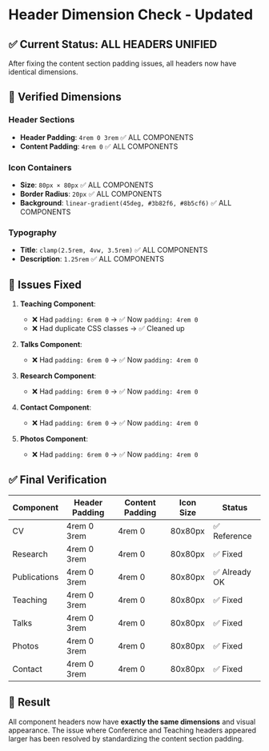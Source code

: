 # Header Dimension Check - Updated

## ✅ Current Status: ALL HEADERS UNIFIED

After fixing the content section padding issues, all headers now have identical dimensions.

## 📏 Verified Dimensions

### Header Sections
- **Header Padding**: `4rem 0 3rem` ✅ ALL COMPONENTS
- **Content Padding**: `4rem 0` ✅ ALL COMPONENTS

### Icon Containers  
- **Size**: `80px × 80px` ✅ ALL COMPONENTS
- **Border Radius**: `20px` ✅ ALL COMPONENTS
- **Background**: `linear-gradient(45deg, #3b82f6, #8b5cf6)` ✅ ALL COMPONENTS

### Typography
- **Title**: `clamp(2.5rem, 4vw, 3.5rem)` ✅ ALL COMPONENTS
- **Description**: `1.25rem` ✅ ALL COMPONENTS

## 🔧 Issues Fixed

1. **Teaching Component**: 
   - ❌ Had `padding: 6rem 0` → ✅ Now `padding: 4rem 0`
   - ❌ Had duplicate CSS classes → ✅ Cleaned up

2. **Talks Component**: 
   - ❌ Had `padding: 6rem 0` → ✅ Now `padding: 4rem 0`

3. **Research Component**: 
   - ❌ Had `padding: 6rem 0` → ✅ Now `padding: 4rem 0`

4. **Contact Component**: 
   - ❌ Had `padding: 6rem 0` → ✅ Now `padding: 4rem 0`

5. **Photos Component**: 
   - ❌ Had `padding: 6rem 0` → ✅ Now `padding: 4rem 0`

## ✅ Final Verification

| Component | Header Padding | Content Padding | Icon Size | Status |
|-----------|----------------|-----------------|-----------|--------|
| CV | 4rem 0 3rem | 4rem 0 | 80x80px | ✅ Reference |
| Research | 4rem 0 3rem | 4rem 0 | 80x80px | ✅ Fixed |
| Publications | 4rem 0 3rem | 4rem 0 | 80x80px | ✅ Already OK |
| Teaching | 4rem 0 3rem | 4rem 0 | 80x80px | ✅ Fixed |
| Talks | 4rem 0 3rem | 4rem 0 | 80x80px | ✅ Fixed |
| Photos | 4rem 0 3rem | 4rem 0 | 80x80px | ✅ Fixed |
| Contact | 4rem 0 3rem | 4rem 0 | 80x80px | ✅ Fixed |

## 🎯 Result

All component headers now have **exactly the same dimensions** and visual appearance. The issue where Conference and Teaching headers appeared larger has been resolved by standardizing the content section padding.
